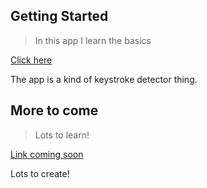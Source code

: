 ## Getting Started
> In this app I learn the basics

<a href="https://ivan006.github.io/Udemy-Practice-VueJS-App/Getting-Started">Click here</a>

The app is a kind of keystroke detector thing.

## More to come
> Lots to learn!

<a href="#">Link coming soon</a>

Lots to create!
